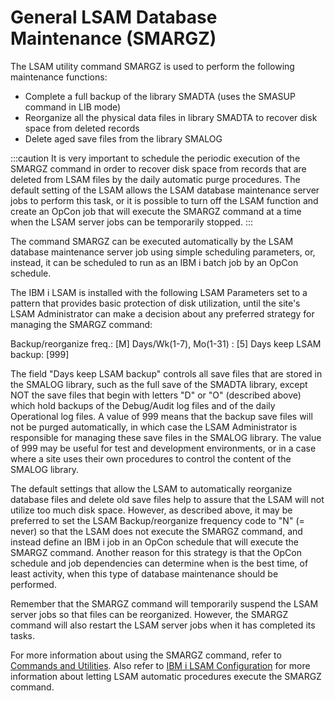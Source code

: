 # General LSAM Database Maintenance (SMARGZ)

The LSAM utility command SMARGZ is used to perform the following
maintenance functions:

- Complete a full backup of the library SMADTA (uses the SMASUP
    command in LIB mode)
- Reorganize all the physical data files in library SMADTA to recover
    disk space from deleted records
- Delete aged save files from the library SMALOG

:::caution
It is very important to schedule the periodic execution of the SMARGZ command in order to recover disk space from records that are deleted from LSAM files by the daily automatic purge procedures. The default setting of the LSAM allows the LSAM database maintenance server jobs to perform this task, or it is possible to turn off the LSAM function and create an OpCon job that will execute the SMARGZ command at a time when the LSAM server jobs can be temporarily stopped.
:::

The command SMARGZ can be executed automatically by the LSAM database
maintenance server job using simple scheduling parameters, or, instead,
it can be scheduled to run as an IBM i batch job by an OpCon schedule.

The IBM i LSAM is installed with the following LSAM Parameters set to a
pattern that provides basic protection of disk utilization, until the
site's LSAM Administrator can make a decision about any preferred
strategy for managing the SMARGZ command:

Backup/reorganize freq.: [M] Days/Wk(1-7), Mo(1-31) : [5]
Days keep LSAM backup: [999]

The field "Days keep LSAM backup" controls all save files that are
stored in the SMALOG library, such as the full save of the SMADTA
library, except NOT the save files that begin with letters "D" or
"O" (described above) which hold backups of the Debug/Audit log files
and of the daily Operational log files. A value of 999 means that the
backup save files will not be purged automatically, in which case the
LSAM Administrator is responsible for managing these save files in the
SMALOG library. The value of 999 may be useful for test and development
environments, or in a case where a site uses their own procedures to
control the content of the SMALOG library.

The default settings that allow the LSAM to automatically reorganize
database files and delete old save files help to assure that the LSAM
will not utilize too much disk space. However, as described above, it
may be preferred to set the LSAM Backup/reorganize frequency code to
"N" (= never) so that the LSAM does not execute the SMARGZ command,
and instead define an IBM i job in an OpCon schedule that will execute
the SMARGZ command. Another reason for this strategy is that the OpCon
schedule and job dependencies can determine when is the best time, of
least activity, when this type of database maintenance should be
performed.

Remember that the SMARGZ command will temporarily suspend the LSAM
server jobs so that files can be reorganized. However, the SMARGZ
command will also restart the LSAM server jobs when it has completed its
tasks.

For more information about using the SMARGZ command, refer to [Commands and Utilities](Commands-and-Utilities.md#top). Also
refer to [IBM i LSAM Configuration](Configuration.md#top) for more information about letting LSAM automatic procedures
execute the SMARGZ command.
